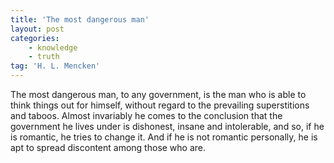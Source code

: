 ```yaml
---
title: 'The most dangerous man'
layout: post
categories:
    - knowledge
    - truth
tag: 'H. L. Mencken'
---
```


The most dangerous man, to any government, is the man who is able to think things out for himself, without regard to the prevailing superstitions and taboos. Almost invariably he comes to the conclusion that the government he lives under is dishonest, insane and intolerable, and so, if he is romantic, he tries to change it. And if he is not romantic personally, he is apt to spread discontent among those who are.